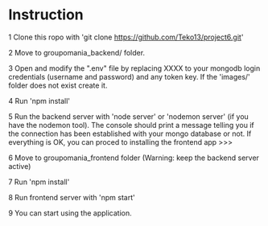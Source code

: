 # Instruction

1 Clone this ropo with 'git clone https://github.com/Teko13/project6.git'

2 Move to groupomania_backend/ folder.

3 Open and modify the ".env" file by replacing XXXX to your mongodb login credentials (username and password)
and any token key.
If the 'images/' folder does not exist create it.

4 Run 'npm install'

5 Run the backend server with 'node server' or 'nodemon server' (if you have the nodemon tool).
The console should print a message telling you if the connection has been established with
your mongo database or not. If everything is OK, you can proced to installing the frontend app >>>

6 Move to groupomania_frontend folder (Warning: keep the backend server active)

7 Run 'npm install'

8 Run frontend server with 'npm start'

9 You can start using the application.
